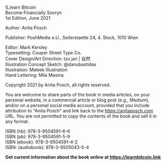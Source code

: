 
(L)earn Bitcoin  
Become Financially Sovryn  
1st Edition, June 2021  

Author: Anita Posch  

Publisher: PoshMedia e.U., Seilerstaette 24, 4. Stock, 1010 Wien  

Editor: Mark Kersley   
Typesetting: Couper Street Type Co.  
Cover Design/Art Direction: tzu jan | 自然  
Illustration Concept Sketch: @danubastidas  
Illustration: Maleek Illustration  
Hand Lettering: Mila Masina

Copyright 2021 by Anita Posch, all rights reserved.  

You are welcome to share parts of the book in media articles, on your personal website, in a commercial article or blog post (e.g., Medium), and/or on a personal social media account, provided that you include attribution to "Anita Posch" and link back to the https://anitaposch.com URL. You are not permitted to copy the contents of the book and sell it in any format.

ISBN (hb): 978-3-9504591-6-6  
ISBN (pb): 978-3-9504591-5-9  
ISBN (ebook): 978-3-9504591-4-2  
ISBN: (audiobook): 978-3-9505043-5-4  

**Get current information about the book online at https://learnbitcoin.link**
